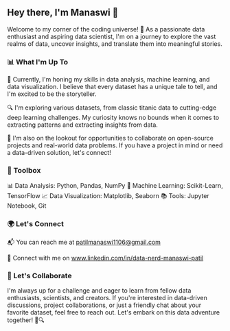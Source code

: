 ## Hey there, I'm Manaswi 👋

Welcome to my corner of the coding universe! 🌌 As a passionate data enthusiast and aspiring data scientist, I'm on a journey to explore the vast realms of data, uncover insights, and translate them into meaningful stories.

### 📊 What I'm Up To

🌱 Currently, I'm honing my skills in data analysis, machine learning, and data visualization. I believe that every dataset has a unique tale to tell, and I'm excited to be the storyteller.

🔍 I'm exploring various datasets, from classic titanic data to cutting-edge deep learning challenges. My curiosity knows no bounds when it comes to extracting patterns and extracting insights from data.

🚀 I'm also on the lookout for opportunities to collaborate on open-source projects and real-world data problems. If you have a project in mind or need a data-driven solution, let's connect!

### 🧰 Toolbox

📊 Data Analysis: Python, Pandas, NumPy
🤖 Machine Learning: Scikit-Learn, TensorFlow
📈 Data Visualization: Matplotlib, Seaborn
📚 Tools: Jupyter Notebook, Git


### 🌍 Let's Connect

📬 You can reach me at patilmanaswi1106@gmail.com

💼 Connect with me on www.linkedin.com/in/data-nerd-manaswi-patil

### 🌟 Let's Collaborate

I'm always up for a challenge and eager to learn from fellow data enthusiasts, scientists, and creators. If you're interested in data-driven discussions, project collaborations, or just a friendly chat about your favorite dataset, feel free to reach out. Let's embark on this data adventure together! 🚀🔍


